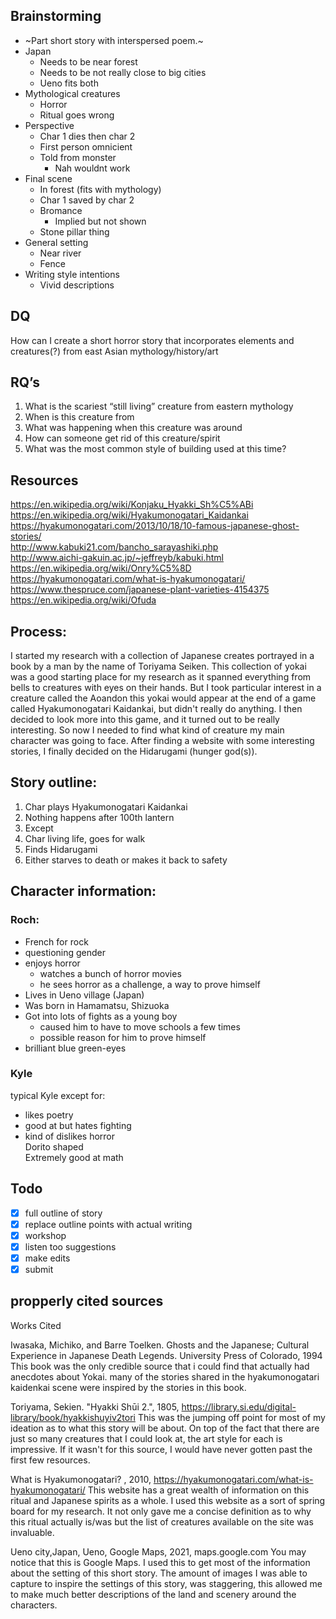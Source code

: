 ## Brainstorming
* ~Part short story with interspersed poem.~ 
* Japan
  * Needs to be near forest
  * Needs to be not really close to big cities
  * Ueno fits both
* Mythological creatures
  * Horror
  * Ritual goes wrong
* Perspective 
  * Char 1 dies then char 2
  * First person omnicient
  * Told from monster
    * Nah wouldnt work
* Final scene
  * In forest (fits with mythology)
  * Char 1 saved by char 2
  * Bromance
    * Implied but not shown
  * Stone pillar thing
* General setting
  * Near river
  * Fence 
* Writing style intentions
  * Vivid descriptions


## DQ
How can I create a short horror story that incorporates elements and creatures(?) from east Asian mythology/history/art

## RQ’s
1. What is the scariest “still living” creature from eastern mythology
2. When is this creature from
3. What was happening when this creature was around
4. How can someone get rid of this creature/spirit
5. What was the most common style of building used at this time?

## Resources
https://en.wikipedia.org/wiki/Konjaku_Hyakki_Sh%C5%ABi  
https://en.wikipedia.org/wiki/Hyakumonogatari_Kaidankai  
https://hyakumonogatari.com/2013/10/18/10-famous-japanese-ghost-stories/  
http://www.kabuki21.com/bancho_sarayashiki.php  
http://www.aichi-gakuin.ac.jp/~jeffreyb/kabuki.html  
https://en.wikipedia.org/wiki/Onry%C5%8D  
https://hyakumonogatari.com/what-is-hyakumonogatari/  
https://www.thespruce.com/japanese-plant-varieties-4154375  
https://en.wikipedia.org/wiki/Ofuda  

## Process:
I started my research with a collection of Japanese creates portrayed in a book by a man by the name of Toriyama Seiken. 
This collection of yokai was a good starting place for my research as it spanned everything from bells to creatures with eyes on their hands. 
But I took particular interest in a creature called the Aoandon this yokai would appear at the end of a game called Hyakumonogatari Kaidankai, but didn't really do anything. 
I then decided to look more into this game, and it turned out to be really interesting. So now I needed to find what kind of creature my main character was going to face. 
After finding a website with some interesting stories, I finally decided on the Hidarugami (hunger god(s)). 

## Story outline:

1. Char plays Hyakumonogatari Kaidankai
2. Nothing happens after 100th lantern
3. Except
4. Char living life, goes for walk
5. Finds Hidarugami
6. Either starves to death or makes it back to safety

## Character information:

### Roch:
* French for rock
* questioning gender
* enjoys horror
  * watches a bunch of horror movies
  * he sees horror as a challenge, a way to prove himself
* Lives in Ueno village (Japan)
* Was born in Hamamatsu, Shizuoka
* Got into lots of fights as a young boy
  * caused him to have to move schools a few times
  * possible reason for him to prove himself
* brilliant blue green-eyes

### Kyle
typical Kyle except for:
* likes poetry
* good at but hates fighting
* kind of dislikes horror  
Dorito shaped  
Extremely good at math  


## Todo
- [x] full outline of story
- [x] replace outline points with actual writing
- [x] workshop
- [x] listen too suggestions
- [x] make edits
- [x] submit

## propperly cited sources

Works Cited

Iwasaka, Michiko, and Barre Toelken. Ghosts and the Japanese; Cultural Experience in Japanese Death Legends. University Press of Colorado, 1994
This book was the only credible source that i could find that actually had anecdotes about Yokai. many of the stories shared in the hyakumonogatari kaidenkai scene were inspired by the stories in this book.

Toriyama, Sekien. "Hyakki Shūi 2.", 1805, https://library.si.edu/digital-library/book/hyakkishuyiv2tori
This was the jumping off point for most of my ideation as to what this story will be about. On top of the fact that there are just so many creatures that I could look at, the art style for each is impressive. If it wasn't for this source, I would have never gotten past the first few resources.

What is Hyakumonogatari? , 2010, https://hyakumonogatari.com/what-is-hyakumonogatari/
This website has a great wealth of information on this ritual and Japanese spirits as a whole. I used this website as a sort of spring board for my research. It not only gave me a concise definition as to why this ritual actually is/was but the list of creatures available on the site was invaluable.


Ueno city,Japan, Ueno, Google Maps, 2021, maps.google.com
You may notice that this is Google Maps. I used this to get most of the information about the setting of this short story. The amount of images I was able to capture to inspire the settings of this story, was staggering, this allowed me to make much better descriptions of the land and scenery around the characters. 

